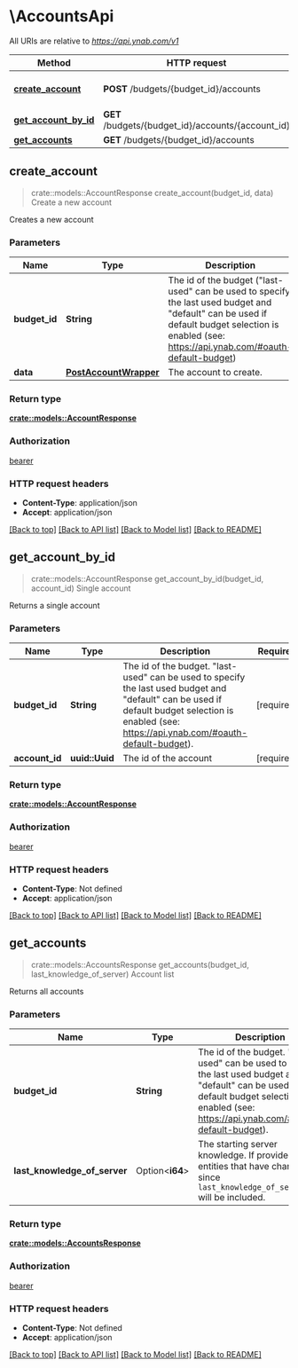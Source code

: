 # \AccountsApi

All URIs are relative to *https://api.ynab.com/v1*

Method | HTTP request | Description
------------- | ------------- | -------------
[**create_account**](AccountsApi.md#create_account) | **POST** /budgets/{budget_id}/accounts | Create a new account
[**get_account_by_id**](AccountsApi.md#get_account_by_id) | **GET** /budgets/{budget_id}/accounts/{account_id} | Single account
[**get_accounts**](AccountsApi.md#get_accounts) | **GET** /budgets/{budget_id}/accounts | Account list



## create_account

> crate::models::AccountResponse create_account(budget_id, data)
Create a new account

Creates a new account

### Parameters


Name | Type | Description  | Required | Notes
------------- | ------------- | ------------- | ------------- | -------------
**budget_id** | **String** | The id of the budget (\"last-used\" can be used to specify the last used budget and \"default\" can be used if default budget selection is enabled (see: https://api.ynab.com/#oauth-default-budget) | [required] |
**data** | [**PostAccountWrapper**](PostAccountWrapper.md) | The account to create. | [required] |

### Return type

[**crate::models::AccountResponse**](AccountResponse.md)

### Authorization

[bearer](../README.md#bearer)

### HTTP request headers

- **Content-Type**: application/json
- **Accept**: application/json

[[Back to top]](#) [[Back to API list]](../README.md#documentation-for-api-endpoints) [[Back to Model list]](../README.md#documentation-for-models) [[Back to README]](../README.md)


## get_account_by_id

> crate::models::AccountResponse get_account_by_id(budget_id, account_id)
Single account

Returns a single account

### Parameters


Name | Type | Description  | Required | Notes
------------- | ------------- | ------------- | ------------- | -------------
**budget_id** | **String** | The id of the budget. \"last-used\" can be used to specify the last used budget and \"default\" can be used if default budget selection is enabled (see: https://api.ynab.com/#oauth-default-budget). | [required] |
**account_id** | **uuid::Uuid** | The id of the account | [required] |

### Return type

[**crate::models::AccountResponse**](AccountResponse.md)

### Authorization

[bearer](../README.md#bearer)

### HTTP request headers

- **Content-Type**: Not defined
- **Accept**: application/json

[[Back to top]](#) [[Back to API list]](../README.md#documentation-for-api-endpoints) [[Back to Model list]](../README.md#documentation-for-models) [[Back to README]](../README.md)


## get_accounts

> crate::models::AccountsResponse get_accounts(budget_id, last_knowledge_of_server)
Account list

Returns all accounts

### Parameters


Name | Type | Description  | Required | Notes
------------- | ------------- | ------------- | ------------- | -------------
**budget_id** | **String** | The id of the budget. \"last-used\" can be used to specify the last used budget and \"default\" can be used if default budget selection is enabled (see: https://api.ynab.com/#oauth-default-budget). | [required] |
**last_knowledge_of_server** | Option<**i64**> | The starting server knowledge.  If provided, only entities that have changed since `last_knowledge_of_server` will be included. |  |

### Return type

[**crate::models::AccountsResponse**](AccountsResponse.md)

### Authorization

[bearer](../README.md#bearer)

### HTTP request headers

- **Content-Type**: Not defined
- **Accept**: application/json

[[Back to top]](#) [[Back to API list]](../README.md#documentation-for-api-endpoints) [[Back to Model list]](../README.md#documentation-for-models) [[Back to README]](../README.md)

